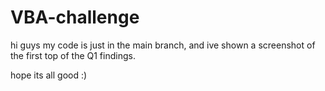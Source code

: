 # VBA-challenge

hi guys my code is just in the main branch, and ive shown a screenshot of the first top of the Q1 findings. 

hope its all good :)
